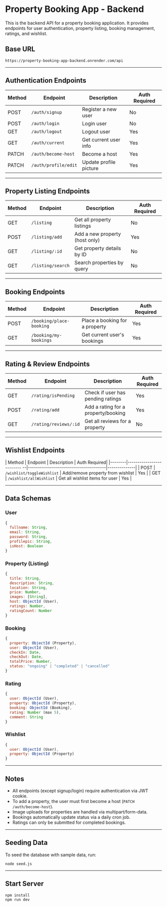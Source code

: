 # Property Booking App - Backend

This is the backend API for a property booking application. It provides endpoints for user authentication, property listing, booking management, ratings, and wishlist.

## Base URL

```
https://property-booking-app-backend.onrender.com/api
```

---

## Authentication Endpoints

| Method | Endpoint             | Description                | Auth Required |
|--------|----------------------|----------------------------|--------------|
| POST   | `/auth/signup`       | Register a new user        | No           |
| POST   | `/auth/login`        | Login user                 | No           |
| GET    | `/auth/logout`       | Logout user                | Yes          |
| GET    | `/auth/current`      | Get current user info      | Yes          |
| PATCH  | `/auth/become-host`  | Become a host              | Yes          |
| PATCH  | `/auth/profile/edit` | Update profile picture     | Yes          |

---

## Property Listing Endpoints

| Method | Endpoint             | Description                        | Auth Required |
|--------|----------------------|------------------------------------|--------------|
| GET    | `/listing`           | Get all property listings          | No          |
| POST   | `/listing/add`       | Add a new property (host only)     | Yes          |
| GET    | `/listing/:id`       | Get property details by ID         | No          |
| GET    | `/listing/search`    | Search properties by query         | No          |

---

## Booking Endpoints

| Method | Endpoint                 | Description                    | Auth Required |
|--------|--------------------------|--------------------------------|--------------|
| POST   | `/booking/place-booking` | Place a booking for a property | Yes          |
| GET    | `/booking/my-bookings`   | Get current user's bookings    | Yes          |

---

## Rating & Review Endpoints

| Method | Endpoint                | Description                              | Auth Required |
|--------|-------------------------|------------------------------------------|--------------|
| GET    | `/rating/isPending`     | Check if user has pending ratings        | Yes          |
| POST   | `/rating/add`           | Add a rating for a property/booking      | Yes          |
| GET    | `/rating/reviews/:id`   | Get all reviews for a property           | No          |

---

## Wishlist Endpoints

| Method | Endpoint                   | Description                           | Auth Required|
|--------|------------------------- --|---------------------------------------|--------------|
| POST   | `/wishlist/toggleWishlist` | Add/remove property from wishlist     | Yes          |
| GET    | `/wishlist/allWishlist`    | Get all wishlist items for user       | Yes          |

---

## Data Schemas

### User

```js
{
  fullname: String,
  email: String,
  password: String,
  profilepic: String,
  isHost: Boolean
}
```

### Property (Listing)

```js
{
  title: String,
  description: String,
  location: String,
  price: Number,
  images: [String],
  host: ObjectId (User),
  ratings: Number,
  ratingCount: Number
}
```

### Booking

```js
{
  property: ObjectId (Property),
  user: ObjectId (User),
  checkIn: Date,
  checkOut: Date,
  totalPrice: Number,
  status: "ongoing" | "completed" | "cancelled"
}
```

### Rating

```js
{
  user: ObjectId (User),
  property: ObjectId (Property),
  booking: ObjectId (Booking),
  rating: Number (max 5),
  comment: String
}
```

### Wishlist

```js
{
  user: ObjectId (User),
  property: ObjectId (Property)
}
```

---

## Notes

- All endpoints (except signup/login) require authentication via JWT cookie.
- To add a property, the user must first become a host (`PATCH /auth/become-host`).
- Image uploads for properties are handled via multipart/form-data.
- Bookings automatically update status via a daily cron job.
- Ratings can only be submitted for completed bookings.

---

## Seeding Data

To seed the database with sample data, run:

```
node seed.js
```

---

## Start Server

```
npm install
npm run dev
```